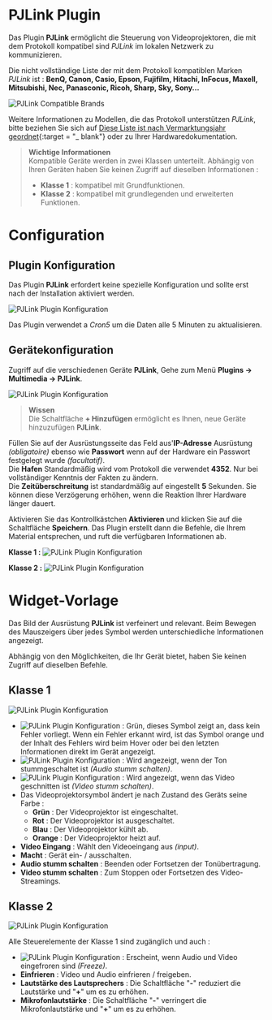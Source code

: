 # PJLink Plugin

Das Plugin **PJLink** ermöglicht die Steuerung von Videoprojektoren, die mit dem Protokoll kompatibel sind *PJLink* im lokalen Netzwerk zu kommunizieren.

Die nicht vollständige Liste der mit dem Protokoll kompatiblen Marken *PJLink* ist : **BenQ, Canon, Casio, Epson, Fujifilm, Hitachi, InFocus, Maxell, Mitsubishi, Nec, Panasconic, Ricoh, Sharp, Sky, Sony...**

![PJLink Compatible Brands](../images/compatibleBrands.png)

Weitere Informationen zu Modellen, die das Protokoll unterstützen *PJLink*, bitte beziehen Sie sich auf [Diese Liste ist nach Vermarktungsjahr geordnet](https://pjlink.jbmia.or.jp/english/list.html){:target = "\_ blank"} oder zu Ihrer Hardwaredokumentation.

> **Wichtige Informationen**    
> Kompatible Geräte werden in zwei Klassen unterteilt. Abhängig von Ihren Geräten haben Sie keinen Zugriff auf dieselben Informationen :
> * **Klasse 1** : kompatibel mit Grundfunktionen.
> * **Klasse 2** : kompatibel mit grundlegenden und erweiterten Funktionen.


# Configuration

## Plugin Konfiguration

Das Plugin **PJLink** erfordert keine spezielle Konfiguration und sollte erst nach der Installation aktiviert werden.

![PJLink Plugin Konfiguration](../images/pjlink0.png)

Das Plugin verwendet a *Cron5* um die Daten alle 5 Minuten zu aktualisieren.

## Gerätekonfiguration

Zugriff auf die verschiedenen Geräte **PJLink**, Gehe zum Menü **Plugins → Multimedia → PJLink**.

![PJLink Plugin Konfiguration](../images/pjlink1.png)

> **Wissen**    
> Die Schaltfläche **+ Hinzufügen** ermöglicht es Ihnen, neue Geräte hinzuzufügen **PJLink**.

Füllen Sie auf der Ausrüstungsseite das Feld aus'**IP-Adresse** Ausrüstung *(obligatoire)* ebenso wie **Passwort** wenn auf der Hardware ein Passwort festgelegt wurde *(facultatif)*.    
Die **Hafen** Standardmäßig wird vom Protokoll die verwendet **4352**. Nur bei vollständiger Kenntnis der Fakten zu ändern.    
Die **Zeitüberschreitung** ist standardmäßig auf eingestellt **5** Sekunden. Sie können diese Verzögerung erhöhen, wenn die Reaktion Ihrer Hardware länger dauert.

Aktivieren Sie das Kontrollkästchen **Aktivieren** und klicken Sie auf die Schaltfläche **Speichern**. Das Plugin erstellt dann die Befehle, die Ihrem Material entsprechen, und ruft die verfügbaren Informationen ab.

**Klasse 1 :**
![PJLink Plugin Konfiguration](../images/pjlink2.png)

**Klasse 2 :**
![PJLink Plugin Konfiguration](../images/pjlink3.png)

# Widget-Vorlage

Das Bild der Ausrüstung **PJLink** ist verfeinert und relevant. Beim Bewegen des Mauszeigers über jedes Symbol werden unterschiedliche Informationen angezeigt.

Abhängig von den Möglichkeiten, die Ihr Gerät bietet, haben Sie keinen Zugriff auf dieselben Befehle.

## Klasse 1

![PJLink Plugin Konfiguration](../images/pjlink4.png)

* ![PJLink Plugin Konfiguration](../images/pjlink6.png) : Grün, dieses Symbol zeigt an, dass kein Fehler vorliegt. Wenn ein Fehler erkannt wird, ist das Symbol orange und der Inhalt des Fehlers wird beim Hover oder bei den letzten Informationen direkt im Gerät angezeigt.
* ![PJLink Plugin Konfiguration](../images/pjlink7.png) : Wird angezeigt, wenn der Ton stummgeschaltet ist *(Audio stumm schalten)*.
* ![PJLink Plugin Konfiguration](../images/pjlink8.png) : Wird angezeigt, wenn das Video geschnitten ist *(Video stumm schalten)*.
* Das Videoprojektorsymbol ändert je nach Zustand des Geräts seine Farbe :
  * **Grün** : Der Videoprojektor ist eingeschaltet.
  * **Rot** : Der Videoprojektor ist ausgeschaltet.
  * **Blau** : Der Videoprojektor kühlt ab.
  * **Orange** : Der Videoprojektor heizt auf.
* **Video Eingang** : Wählt den Videoeingang aus *(input)*.
* **Macht** : Gerät ein- / ausschalten.
* **Audio stumm schalten** : Beenden oder Fortsetzen der Tonübertragung.
* **Video stumm schalten** : Zum Stoppen oder Fortsetzen des Video-Streamings.

## Klasse 2

![PJLink Plugin Konfiguration](../images/pjlink5.png)

Alle Steuerelemente der Klasse 1 sind zugänglich und auch :

* ![PJLink Plugin Konfiguration](../images/pjlink9.png) : Erscheint, wenn Audio und Video eingefroren sind *(Freeze)*.
* **Einfrieren** : Video und Audio einfrieren / freigeben.
* **Lautstärke des Lautsprechers** : Die Schaltfläche "**-**" reduziert die Lautstärke und "**+**" um es zu erhöhen.
* **Mikrofonlautstärke** : Die Schaltfläche "**-**" verringert die Mikrofonlautstärke und "**+**" um es zu erhöhen.
